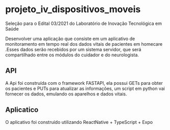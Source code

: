 # projeto_iv_dispositivos_moveis

Seleção para o Edital 03/2021 do Laboratório de Inovação Tecnológica em Saúde

Desenvolver uma aplicação que consiste em um aplicativo de monitoramento em tempo real dos dados vitais de pacientes em homecare​.Esses dados serão recebidos por um sistema servidor, que será compartilhado entre os módulos do cuidador e do neurologista.

## API

A Api foi construída com o framework FASTAPI, ela possui GETs para obter os pacientes e PUTs para atualizar as informações, um script em python
vai fornecer os dados, emulando os aparelhos e dados vitais. 

## Aplicatico

O aplicativo foi construído utilizando ReactNative + TypeScript + Expo